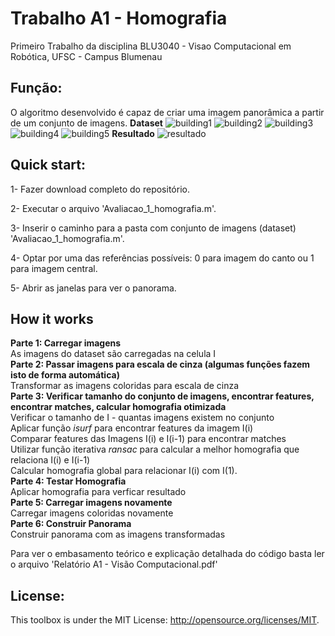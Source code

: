 # Trabalho A1 - Homografia

Primeiro Trabalho da disciplina BLU3040 - Visao Computacional em Robótica, UFSC - Campus Blumenau

## Função:
O algoritmo desenvolvido é capaz de criar uma imagem panorâmica a partir de um conjunto de imagens.  **Dataset**  ![building1](https://user-images.githubusercontent.com/35512686/39162585-9d2aba6e-474c-11e8-9dc5-d646d0621f64.JPG)
![building2](https://user-images.githubusercontent.com/35512686/39162586-9d55aef4-474c-11e8-88b3-ab9239e4d800.JPG)
![building3](https://user-images.githubusercontent.com/35512686/39162587-9d812ade-474c-11e8-8250-b14df9318203.JPG)
![building4](https://user-images.githubusercontent.com/35512686/39162589-9dac12ee-474c-11e8-9067-80fa51a4cea4.JPG)
![building5](https://user-images.githubusercontent.com/35512686/39162591-9defa7b6-474c-11e8-8059-2e46194290de.JPG)  **Resultado**  ![resultado](https://user-images.githubusercontent.com/35512686/39167838-94c8c65c-4767-11e8-9f0b-8600ba6cc797.jpg)  

## Quick start:
<p>1- Fazer download completo do repositório.<p>
<p>2- Executar o arquivo 'Avaliacao_1_homografia.m'.<p>
<p>3- Inserir o caminho para a pasta com conjunto de imagens (dataset) 'Avaliacao_1_homografia.m'.<p>
<p>4- Optar por uma das referências possíveis: 0 para imagem do canto ou 1 para imagem central.<p>
<p>5- Abrir as janelas para ver o panorama.<p>

## How it works
**Parte 1: Carregar imagens**  
As imagens do dataset são carregadas na celula I  
**Parte 2: Passar imagens para escala de cinza (algumas funções fazem isto de forma automática)**  
 Transformar as imagens coloridas para escala de cinza  
**Parte 3: Verificar tamanho do conjunto de imagens, encontrar features, encontrar matches, calcular homografia otimizada**  
 Verificar o tamanho de I - quantas imagens existem no conjunto  
 Aplicar função _isurf_ para encontrar features da imagem I(i)  
 Comparar features das Imagens I(i) e I(i-1) para encontrar matches  
 Utilizar função iterativa _ransac_ para calcular a melhor homografia que relaciona I(i) e I(i-1)   
 Calcular homografia global para relacionar I(i) com I(1).  
**Parte 4: Testar Homografia**  
 Aplicar homografia para verficar resultado  
**Parte 5: Carregar imagens novamente**  
 Carregar imagens coloridas novamente  
**Parte 6: Construir Panorama**  
 Construir panorama com as imagens transformadas  


Para ver o embasamento teórico e explicação detalhada do código basta ler o arquivo 'Relatório A1 - Visão Computacional.pdf'

## License:
This toolbox is under the MIT License: http://opensource.org/licenses/MIT.
